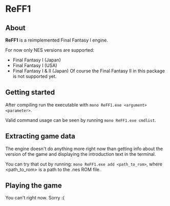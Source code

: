 # ReFF1

## About

**ReFF1** is a reimplemented Final Fantasy I engine.

For now only NES versions are supported:
- Final Fantasy I (Japan)
- Final Fantasy I (USA)
- Final Fantasy I & II (Japan) 
    Of course the Final Fantasy II in this package is not supported yet.

## Getting started

After compiling run the executable with `mono ReFF1.exe <argument> <parameter>`.

Valid command usage can be seen by running `mono ReFF1.exe cmdlist`.

## Extracting game data

The engine doesn't do anything more right now than getting info about the version of the game and displaying the introduction text in the terminal.

You can try that out by running: `mono ReFF1.exe add <path_to_rom>`, where <path_to_rom> is a path to the .nes ROM file.

## Playing the game

You can't right now. Sorry :(
